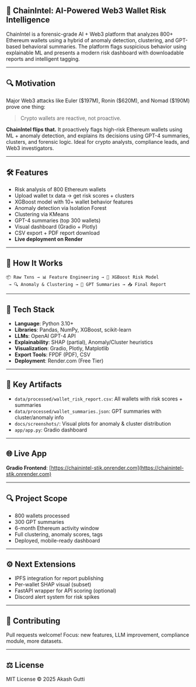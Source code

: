 ## 🔐 ChainIntel: AI-Powered Web3 Wallet Risk Intelligence

ChainIntel is a forensic-grade AI + Web3 platform that analyzes 800+ Ethereum wallets using a hybrid of anomaly detection, clustering, and GPT-based behavioral summaries. The platform flags suspicious behavior using explainable ML and presents a modern risk dashboard with downloadable reports and intelligent tagging.

---

## 🔍 Motivation

Major Web3 attacks like Euler (\$197M), Ronin (\$620M), and Nomad (\$190M) prove one thing:

> Crypto wallets are reactive, not proactive.

**ChainIntel flips that.** It proactively flags high-risk Ethereum wallets using ML + anomaly detection, and explains its decisions using GPT-4 summaries, clusters, and forensic logic. Ideal for crypto analysts, compliance leads, and Web3 investigators.

---

## 🛠️ Features

* Risk analysis of 800 Ethereum wallets
* Upload wallet tx data → get risk scores + clusters
* XGBoost model with 10+ wallet behavior features
* Anomaly detection via Isolation Forest
* Clustering via KMeans
* GPT-4 summaries (top 300 wallets)
* Visual dashboard (Gradio + Plotly)
* CSV export + PDF report download
* **Live deployment on Render**

---

## 🧪 How It Works

```
📦 Raw Txns → 📊 Feature Engineering → 🤖 XGBoost Risk Model
 → 🔍 Anomaly & Clustering → 🧠 GPT Summaries → 📥 Final Report
```

---

## 🧬 Tech Stack

* **Language**: Python 3.10+
* **Libraries**: Pandas, NumPy, XGBoost, scikit-learn
* **LLMs**: OpenAI GPT-4 API
* **Explainability**: SHAP (partial), Anomaly/Cluster heuristics
* **Visualization**: Gradio, Plotly, Matplotlib
* **Export Tools**: FPDF (PDF), CSV
* **Deployment**: Render.com (Free Tier)

---

## 📄 Key Artifacts

* `data/processed/wallet_risk_report.csv`: All wallets with risk scores + summaries
* `data/processed/wallet_summaries.json`: GPT summaries with cluster/anomaly info
* `docs/screenshots/`: Visual plots for anomaly & cluster distribution
* `app/app.py`: Gradio dashboard

---

## 🌐 Live App

**Gradio Frontend**: [https://chainintel-stik.onrender.com](https://chainintel-stik.onrender.com)

---

## 🔍 Project Scope

* 800 wallets processed
* 300 GPT summaries
* 6-month Ethereum activity window
* Full clustering, anomaly scores, tags
* Deployed, mobile-ready dashboard

---

## ⚙️ Next Extensions

* IPFS integration for report publishing
* Per-wallet SHAP visual (subset)
* FastAPI wrapper for API scoring (optional)
* Discord alert system for risk spikes

---

## 🤝 Contributing

Pull requests welcome! Focus: new features, LLM improvement, compliance module, more datasets.

---

## ⚖️ License

MIT License © 2025 Akash Gutti

